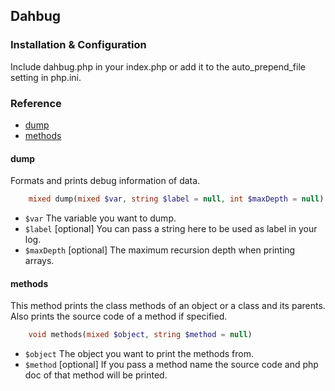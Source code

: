 ## Dahbug

### Installation & Configuration
Include dahbug.php in your index.php or add it to the auto_prepend_file setting in php.ini.

### Reference
* [dump](#dump)
* [methods](#methods)

#### dump
Formats and prints debug information of data.
```php
    mixed dump(mixed $var, string $label = null, int $maxDepth = null)
```
* `$var` The variable you want to dump.
* `$label` [optional] You can pass a string here to be used as label in your log.
* `$maxDepth` [optional] The maximum recursion depth when printing arrays.

#### methods
This method prints the class methods of an object or a class and its parents. Also prints the source code of a method if specified.
```php
    void methods(mixed $object, string $method = null)
```
* `$object` The object you want to print the methods from.
* `$method` [optional] If you pass a method name the source code and php doc of that method will be printed.
